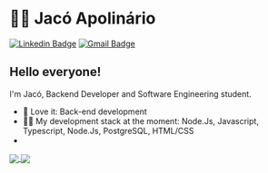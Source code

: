 # 👨‍💻 Jacó Apolinário

[![Linkedin Badge](https://img.shields.io/badge/-LinkedIn-blue?style=flat-square&logo=Linkedin&logoColor=white&link=https://www.linkedin.com/in/jacoapolinario/)](https://www.linkedin.com/in/jacoapolinario/)
[![Gmail Badge](https://img.shields.io/badge/-Gmail-c14438?style=flat-square&logo=Gmail&logoColor=white&link=mailto:jacoapollinario@gmail.com)](mailto:jacoapollinario@gmail.com)

## Hello everyone!

I'm Jacó, Backend Developer and Software Engineering student.

- 💙 Love it: Back-end development
- 👨‍💻 My development stack at the moment: Node.Js, Javascript, Typescript, Node.Js, PostgreSQL, HTML/CSS
- 

<a href="https://github.com/anuraghazra/github-readme-stats">
  <img align="center" src="https://github-readme-stats.vercel.app/api?username=jacoappolinario&show_icons=true&count_private=true&theme=algolia&hide=issues" />
</a>
<a href="https://github.com/anuraghazra/github-readme-stats">
  <img align="center" src="https://github-readme-stats.vercel.app/api/top-langs/?username=jacoappolinario&layout=compact&theme=algolia" />
</a>

